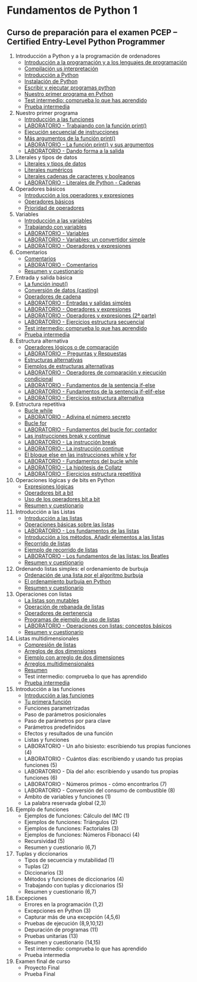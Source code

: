 # Fundamentos de Python 1
## Curso de preparación para el examen PCEP – Certified Entry-Level Python Programmer

1. Introducción a Python y a la programación de ordenadores
    * [Introducción a la programación y a los lenguajes de programación](contenido/unidad1/clase1.md)
    * [Compilación us interpretación](contenido/unidad1/clase2.md)
    * [Introducción a Python](contenido/unidad1/clase3.md)
    * [Instalación de Python](minidad1/clase4.md)
    * [Escribir y ejecutar programas python](contenido/unidad1/clase5.md)
    * [Nuestro primer programa en Python](contenido/unidad1/clase6.md)
    * [Test intermedio: comprueba lo que has aprendido](contenido/unidad1/test.md)
    * [Prueba intermedia](contenido/unidad1/prueba.md)
2. Nuestro primer programa
    * [Introducción a las funciones](contenido/unidad2/clase1.md)
    * [LABORATORIO - Trabajando con la función print()](contenido/unidad2/clase2.md)
    * [Ejecución secuencial de instrucciones](contenido/unidad2/clase3.md)
    * [Más argumentos de la función print()](contenido/unidad2/clase4.md)
    * [LABORATORIO - La función print() y sus argumentos](contenido/unidad2/clase5.md)
    * [LABORATORIO - Dando forma a la salida](contenido/unidad2/clase6.md)
3. Literales y tipos de datos
    * [Literales y tipos de datos](contenido/unidad3/clase1.md)
    * [Literales numéricos](contenido/unidad3/clase2.md)
    * [Literales cadenas de caracteres y booleanos](contenido/unidad3/clase3.md)
    * [LABORATORIO - Literales de Python - Cadenas](contenido/unidad3/clase4.md)
4. Operadores básicos
    * [Introducción a los operadores y expresiones](contenido/unidad4/clase1.md)
    * [Operadores básicos](contenido/unidad4/clase2.md)
    * [Prioridad de operadores](contenido/unidad4/clase3.md)
5. Variables
    * [Introducción a las variables](contenido/unidad5/clase1.md)
    * [Trabajando con variables](contenido/unidad5/clase2.md)
    * [LABORATORIO - Variables](contenido/unidad5/clase3.md)
    * [LABORATORIO - Variables: un convertidor simple](contenido/unidad5/clase4.md)
    * [LABORATORIO - Operadores y expresiones](contenido/unidad5/clase5.md)
6. Comentarios
    * [Comentarios](modulo2/seccion5/clase1.md)
    * [LABORATORIO - Comentarios](modulo2/seccion5/clase2.md)
    * [Resumen y cuestionario](modulo2/seccion5/clase3.md)
7. Entrada y salida básica
    * [La función input()](contenido/unidad7/clase1.md)
    * [Conversión de datos (casting)](contenido/unidad7/clase2.md)
    * [Operadores de cadena](contenido/unidad7/clase3.md)
    * [LABORATORIO - Entradas y salidas simples](contenido/unidad7/clase4.md)
    * [LABORATORIO - Operadores y expresiones](contenido/unidad7/clase5.md)
    * [LABORATORIO - Operadores y expresiones (2ª parte)](contenido/unidad7/clase6.md)
    * [LABORATORIO - Ejercicios estructura secuencial](contenido/unidad7/clase7.md)
    * [Test intermedio: comprueba lo que has aprendido](contenido/unidad7/test.md)
    * [Prueba intermedia](contenido/unidad7/prueba.md)
8. Estructura alternativa
    * [Operadores lógicos o de comparación](contenido/unidad8/clase1.md)
    * [LABORATORIO ‒ Preguntas y Respuestas](contenido/unidad8/clase2.md)
    * [Estructuras alternativas](contenido/unidad8/clase3.md)
    * [Ejemplos de estructuras alternativas](contenido/unidad8/clase4.md)
    * [LABORATORIO - Operadores de comparación y ejecución condicional](contenido/unidad8/clase5.md)
    * [LABORATORIO - Fundamentos de la sentencia if-else](contenido/unidad8/clase6.md)
    * [LABORATORIO - Fundamentos de la sentencia if-elif-else](contenido/unidad8/clase7.md)
    * [LABORATORIO - Ejercicios estructura alternativa](contenido/unidad8/clase8.md)
9. Estructura repetitiva
    * [Bucle while](contenido/unidad9/clase1.md)
    * [LABORATORIO - Adivina el número secreto](contenido/unidad9/clase2.md)
    * [Bucle for](contenido/unidad9/clase3.md)
    * [LABORATORIO - Fundamentos del bucle for: contador](contenido/unidad9/clase4.md)
    * [Las instrucciones break y continue](contenido/unidad9/clase5.md)
    * [LABORATORIO - La instrucción break](contenido/unidad9/clase6.md)
    * [LABORATORIO - La instrucción continue](contenido/unidad9/clase7.md)
    * [El bloque else en las instrucciones while y for](contenido/unidad9/clase8.md)
    * [LABORATORIO - Fundamentos del bucle while](contenido/unidad9/clase9.md)
    * [LABORATORIO - La hipótesis de Collatz](contenido/unidad9/clase10.md)
    * [LABORATORIO - Ejercicios estructura repetitiva](contenido/unidad8/clase11.md)
10. Operaciones lógicas y de bits en Python
    * [Expresiones lógicas](modulo3/seccion3/clase1.md)
    * [Operadores bit a bit](modulo3/seccion3/clase2.md)
    * [Uso de los operadores bit a bit](modulo3/seccion3/clase3.md)
    * [Resumen y cuestionario](modulo3/seccion3/clase4.md)
11. Introducción a las Listas
    * [Introducción a las listas](modulo3/seccion4/clase1.md)
    * [Operaciones básicas sobre las listas](modulo3/seccion4/clase2.md)
    * [LABORATORIO - Los fundamentos de las listas](modulo3/seccion4/clase3.md)
    * [Introducción a los métodos. Añadir elementos a las listas](modulo3/seccion4/clase4.md)
    * [Recorrido de listas](modulo3/seccion4/clase5.md)
    * [Ejemplo de recorrido de listas](modulo3/seccion4/clase6.md)
    * [LABORATORIO - Los fundamentos de las listas: los Beatles](modulo3/seccion4/clase7.md)
    * [Resumen y cuestionario](modulo3/seccion4/clase8.md)
12. Ordenando listas simples: el ordenamiento de burbuja
    * [Ordenación de una lista por el algoritmo burbuja](modulo3/seccion5/clase1.md)
    * [El ordenamiento burbuja en Python](modulo3/seccion5/clase2.md)
    * [Resumen y cuestionario](modulo3/seccion5/clase3.md)
13. Operaciones con listas
    * [La listas son mutables](modulo3/seccion6/clase1.md)
    * [Operación de rebanada de listas](modulo3/seccion6/clase2.md)
    * [Operadores de pertenencia](modulo3/seccion6/clase3.md)
    * [Programas de ejemplo de uso de listas](modulo3/seccion6/clase4.md)
    * [LABORATORIO - Operaciones con listas: conceptos básicos](modulo3/seccion6/clase5.md)
    * [Resumen y cuestionario](modulo3/seccion6/clase7.md)
14. Listas multidimensionales
    * [Compresión de listas](modulo3/seccion7/clase1.md)
    * [Arreglos de dos dimensiones](modulo3/seccion7/clase2.md)
    * [Ejemplo con arreglo de dos dimensiones](modulo3/seccion7/clase3.md)
    * [Arreglos multidimensionales](modulo3/seccion7/clase4.md)
    * [Resumen](modulo3/seccion7/clase5.md)
    * Test intermedio: comprueba lo que has aprendido
    * [Prueba intermedia](modulo3/seccion8/test.md)
15. Introducción a las funciones
    * [Introducción a las funciones](modulo4/seccion1/clase1.md)
    * [Tu primera función](modulo4/seccion1/clase2.md)
    * Funciones parametrizadas
    * Paso de parámetros posicionales 
    * Paso de parámetros por para clave
    * Parámetros predefinidos
    * Efectos y resultados de una función
    * Listas y funciones
    * LABORATORIO - Un año bisiesto: escribiendo tus propias funciones (4)
    * LABORATORIO - Cuántos días: escribiendo y usando tus propias funciones (5)
    * LABORATORIO - Día del año: escribiendo y usando tus propias funciones (6)
    * LABORATORIO - Números primos - cómo encontrarlos (7)
    * LABORATORIO - Conversión del consumo de combustible (8)
    * Ámbito de variables y funciones (1)
    * La palabra reservada global (2,3)
16. Ejemplo de funciones
    * Ejemplos de funciones: Cálculo del IMC (1)
    * Ejemplos de funciones: Triángulos (2)
    * Ejemplos de funciones: Factoriales (3)
    * Ejemplos de funciones: Números Fibonacci (4)
    * Recursividad (5)
    * Resumen y cuestionario (6,7)
17. Tuplas y diccionarios
    * Tipos de secuencia y mutabilidad (1)
    * Tuplas (2)
    * Diccionarios (3)
    * Métodos  y funciones de diccionarios (4)
    * Trabajando con tuplas y diccionarios (5)
    * Resumen y cuestionario (6,7)
18. Excepciones
    * Errores en la programación (1,2)
    * Excepciones en Python (3)
    * Capturar más de una excepción (4,5,6)
    * Pruebas de ejecución (8,9,10,12)
    * Depuración de programas (11)
    * Pruebas unitarias (13)
    * Resumen y cuestionario (14,15)
    * Test intermedio: comprueba lo que has aprendido
    * Prueba intermedia
19. Examen final de curso
    * Proyecto Final
    * Prueba Final
